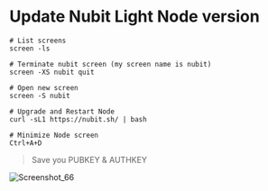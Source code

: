 # Update Nubit Light Node version

```console
# List screens
screen -ls

# Terminate nubit screen (my screen name is nubit)
screen -XS nubit quit

# Open new screen
screen -S nubit

# Upgrade and Restart Node
curl -sL1 https://nubit.sh/ | bash

# Minimize Node screen
Ctrl+A+D
```

> Save you PUBKEY & AUTHKEY

![Screenshot_66](https://github.com/0xmoei/nubit-testnet/assets/90371338/9e989e9c-4051-472d-9fe6-e7242ef63bdf)
